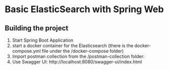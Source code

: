 # Basic ElasticSearch with Spring Web

## Building the project

1. Start Spring Boot Application
2. start a docker container for the Elasticsearch (there is the docker-compose.yml file under the /docker-compose folder)
3. Import postman collection from the /postman-collection folder:
4. Use Swagger UI: http://localhost:8080/swagger-ui/index.html
